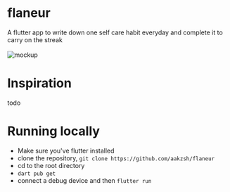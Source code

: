 # flaneur
A flutter app to write down one self care habit everyday and complete it to carry on the streak <br><br>
![mockup](https://user-images.githubusercontent.com/69726390/174481300-1d721a66-52a7-45ab-a4b7-87c90ea59be3.png)



# Inspiration
todo

# Running locally
- Make sure you've flutter installed
- clone the repository, ```git clone https://github.com/aakzsh/flaneur```
- cd to the root directory
- ```dart pub get```
- connect a debug device and then ```flutter run```


